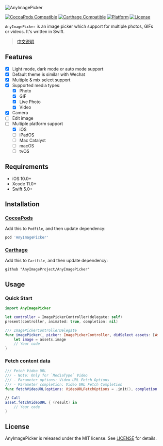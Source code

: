 ![AnyImagePicker](https://raw.githubusercontent.com/AnyImageProject/AnyImagePicker/master/Resources/TitleMap@2x.png)

[![CocoaPods Compatible](https://img.shields.io/cocoapods/v/AnyImagePicker.svg)](https://img.shields.io/cocoapods/v/AnyImagePicker.svg)
[![Carthage Compatible](https://img.shields.io/badge/Carthage-compatible-4BC51D.svg?style=flat)](https://github.com/Carthage/Carthage)
[![Platform](https://img.shields.io/cocoapods/p/AnyImagePicker.svg?style=flat)](./)
[![License](https://img.shields.io/cocoapods/l/AnyImagePicker.svg?style=flat)](https://raw.githubusercontent.com/AnyImageProject/AnyImagePicker/master/LICENSE)

`AnyImagePicker` is an image picker which support for multiple photos, GIFs or videos. It's written in Swift. 

> [中文说明](./README_CN.md)

## Features

- [x] Light mode, dark mode or auto mode support
- [x] Default theme is similar with Wechat 
- [x] Multiple & mix select support
- [x] Supported media types:
    - [x] Photo
    - [x] GIF
    - [x] Live Photo
    - [x] Video
- [x] Camera
- [ ] Edit image
- [ ] Multiple platform support
    - [x] iOS
    - [ ] iPadOS
    - [ ] Mac Catalyst
    - [ ] macOS
    - [ ] tvOS

## Requirements

- iOS 10.0+
- Xcode 11.0+
- Swift 5.0+

## Installation

### [CocoaPods](https://guides.cocoapods.org/using/using-cocoapods.html)

Add this to `Podfile`, and then update dependency:

```ruby
pod 'AnyImagePicker'
```

### [Carthage](https://github.com/Carthage/Carthage)

Add this to `Cartfile`, and then update dependency:

```ogdl
github "AnyImageProject/AnyImagePicker"
```

## Usage

### Quick Start

```swift
import AnyImagePicker

let controller = ImagePickerController(delegate: self)
present(controller, animated: true, completion: nil)

/// ImagePickerControllerDelegate
func imagePicker(_ picker: ImagePickerController, didSelect assets: [Asset], useOriginalImage: Bool) {
    let image = assets.image
    // Your code
}
```

### Fetch content data
```swift
/// Fetch Video URL 
/// - Note: Only for `MediaType` Video
/// - Parameter options: Video URL Fetch Options
/// - Parameter completion: Video URL Fetch Completion
func fetchVideoURL(options: VideoURLFetchOptions = .init(), completion: @escaping VideoURLFetchCompletion)

// Call
asset.fetchVideoURL { (result) in
    // Your code
}
```

## License

AnyImagePicker is released under the MIT license. See [LICENSE](./LICENSE) for details.
